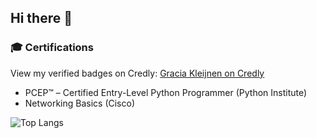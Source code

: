 ## Hi there 👋

### 🎓 Certifications

View my verified badges on Credly: [Gracia Kleijnen on Credly](https://www.credly.com/users/gracia-kleijnen)

- PCEP™ – Certified Entry-Level Python Programmer (Python Institute)
- Networking Basics (Cisco)

![Top Langs](https://github-readme-stats.vercel.app/api/top-langs/?username=igk190&layout=compact)

<!--
**igk190/igk190** is a ✨ _special_ ✨ repository because its `README.md` (this file) appears on your GitHub profile.

Here are some ideas to get you started:

- 🔭 I’m currently working on ...
- 🌱 I’m currently learning ...
- 👯 I’m looking to collaborate on ...
- 🤔 I’m looking for help with ...
- 💬 Ask me about ...
- 📫 How to reach me: ...
- 😄 Pronouns: ...
- ⚡ Fun fact: ...
-->
